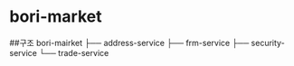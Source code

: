 # bori-market

##구조
bori-mairket
├── address-service
├── frm-service
├── security-service
└── trade-service

